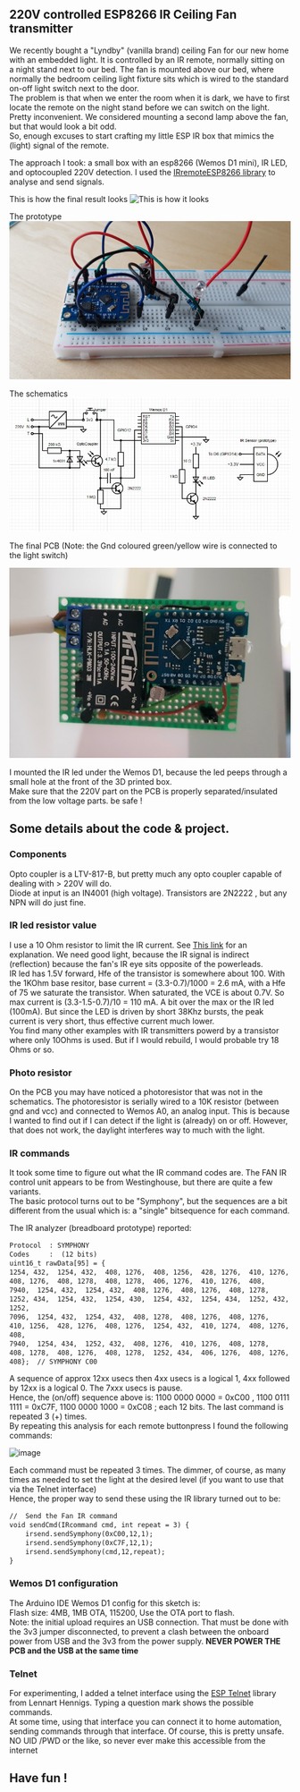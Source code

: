 ## 220V controlled ESP8266 IR Ceiling Fan transmitter 
We recently bought a  "Lyndby" (vanilla brand) ceiling Fan for our new home with an embedded light. It is controlled by an IR remote, normally sitting on a night stand next to our bed. The fan is mounted above our bed, where normally the bedroom ceiling light fixture sits which is wired to the standard on-off light switch next to the door.\
The problem is that when we  enter the room when it is dark, we have to first locate the remote on the night stand before we can switch on the light. Pretty inconvenient. We considered mounting a second lamp above the fan, but that would look a bit odd.\
So, enough excuses to start crafting my little ESP IR box that mimics the (light) signal of the remote.

The approach I took: a small box with an esp8266 (Wemos D1 mini), IR LED, and optocoupled 220V detection.
I used the [IRremoteESP8266 library](https://github.com/crankyoldgit/IRremoteESP8266) to analyse and send signals.

This is how the final result looks
![This is how it looks](/images/How-it-works.gif)

The prototype
![The Prototype](/images/Prototype.jpeg)

The schematics
![The Schematics](/images/Schematics%20IR%20Fan.jpg)

The final PCB  (Note: the Gnd coloured green/yellow wire is connected to the light switch)

![The PCB](/images/PCB.jpg)

I mounted the IR led under the Wemos D1, because the led peeps through a small hole at the front of the 3D printed box.\
Make sure that the 220V part on the PCB is properly separated/insulated from the low voltage parts. be safe !

## Some details about the code & project.

### Components
Opto coupler is a LTV-817-B, but pretty much any opto coupler capable of dealing with > 220V will do.\
Diode at input is an IN4001  (high voltage). Transistors are 2N2222 , but any NPN will do just fine.

### IR led resistor value
I use a 10 Ohm resistor to limit the IR current. See [This link](https://newbedev.com/using-a-transistor-to-get-100ma-on-a-ir-led) for an explanation. We need good light, because the IR signal is indirect (reflection) because the fan's IR eye sits opposite of the powerleads.\
IR led has 1.5V forward, Hfe of the transistor is somewhere about 100. With the 1KOhm base resitor, base current = (3.3-0.7)/1000 = 2.6 mA, with a Hfe of 75 we saturate the transistor. When saturated, the VCE is about 0.7V. So max current is (3.3-1.5-0.7)/10 = 110 mA. A bit over the max or the IR led (100mA). But since the LED is driven by short 38Khz bursts, the peak current is very short, thus effective current much lower.\
You find many other examples with IR transmitters powerd by a transistor where only 10Ohms is used.  But if I would rebuild, I would probable try  18 Ohms or so.   

### Photo resistor
On the PCB you may have noticed a photoresistor that was not in the schematics. The photoresistor is serially wired to a 10K resistor (between gnd and vcc) and connected to Wemos A0, an analog input. This is because I wanted to  find out if I can detect if the light is (already) on or off. However, that does  not work, the daylight interferes way to much with the light.

### IR commands
It took some time to figure out what the IR command codes are. The FAN IR control unit appears to be from Westinghouse, but there are quite a few variants.\
The basic protocol turns out to be "Symphony", but the sequences are a bit different from the usual which is: a "single" bitsequence for each command.

The IR analyzer (breadboard prototype) reported: 
```
Protocol  : SYMPHONY
Codes     :  (12 bits)
uint16_t rawData[95] = {
1254, 432,  1254, 432,  408, 1276,  408, 1256,  428, 1276,  410, 1276,  408, 1276,  408, 1278,  408, 1278,  406, 1276,  410, 1276,  408,
7940,  1254, 432,  1254, 432,  408, 1276,  408, 1276,  408, 1278,  1252, 434,  1254, 432,  1254, 430,  1254, 432,  1254, 434,  1252, 432,  1252, 
7096,  1254, 432,  1254, 432,  408, 1278,  408, 1276,  408, 1276,  410, 1256,  428, 1276,  408, 1276,  1254, 432,  410, 1274,  408, 1276,  408, 
7940,  1254, 434,  1252, 432,  408, 1276,  410, 1276,  408, 1278,  408, 1278,  408, 1276,  408, 1278,  1252, 434,  406, 1276,  408, 1276,  408};  // SYMPHONY C00
```

A sequence of approx 12xx usecs then 4xx usecs is a logical 1, 4xx followed by 12xx is a logical 0. The 7xxx usecs is pause.\
Hence, the (on/off) sequence above is: 1100 0000 0000 = 0xC00 , 1100 0111 1111 = 0xC7F, 1100 0000 1000 = 0xC08 ; each 12 bits. The last command is repeated 3 (+) times.\
By repeating this analysis for each remote buttonpress I found the following commands:

![image](https://user-images.githubusercontent.com/80706499/137891934-c97163ce-37df-450b-a9c0-77ea92459cf7.png)

Each command must be repeated 3 times. The dimmer, of course, as many times as needed to set the light at the desired level (if you want to use that via the Telnet interface)\
Hence, the proper way to send these using the IR library turned out to be:
```
//  Send the Fan IR command
void sendCmd(IRcommand cmd, int repeat = 3) {
    irsend.sendSymphony(0xC00,12,1);
    irsend.sendSymphony(0xC7F,12,1);
    irsend.sendSymphony(cmd,12,repeat);
}
```
### Wemos D1 configuration
The Arduino IDE Wemos D1 config for this sketch is:\
Flash size:  4MB, 1MB OTA, 115200,  Use the OTA port to flash. \
Note: the initial upload requires an USB connection. That must be done with the 3v3 jumper disconnected, to prevent a clash between the onboard power from USB and the 3v3 from the power supply. **NEVER POWER THE PCB and the USB at the same time**

### Telnet
For experimenting, I added a telnet interface using the [ESP Telnet](https://github.com/LennartHennigs/ESPTelnet) library from Lennart Hennigs.
Typing a question mark shows the possible commands.\
At some time, using that interface you can connect it to home automation, sending commands through that interface.
Of course, this is pretty unsafe. NO UID /PWD or the like, so never ever make this accessible from the internet

## Have fun !


